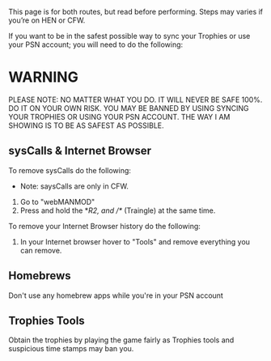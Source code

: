 This page is for both routes, but read before performing. Steps may varies if you’re on HEN or CFW.

If you want to be in the safest possible way to sync your Trophies or use your PSN account; you will need to do the following:

# WARNING

PLEASE NOTE: NO MATTER WHAT YOU DO. IT WILL NEVER BE SAFE 100%. DO IT ON YOUR OWN RISK. YOU MAY BE BANNED BY USING SYNCING YOUR TROPHIES OR USING YOUR PSN ACCOUNT. THE WAY I AM SHOWING IS TO BE AS SAFEST AS POSSIBLE.

## sysCalls & Internet Browser

To remove sysCalls do the following:

- Note: saysCalls are only in CFW.

1. Go to "webMANMOD"
2. Press and hold the **R2, and /\** (Traingle) at the same time.

To remove your Internet Browser history do the following:

1. In your Internet browser hover to "Tools" and remove everything you can remove.


## Homebrews

Don't use any homebrew apps while you're in your PSN account

## Trophies Tools

Obtain the trophies by playing the game fairly as Trophies tools and suspicious time stamps may ban you.
